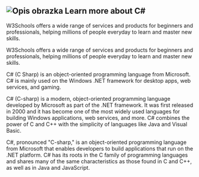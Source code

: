 ## ![Opis obrazka](https://www.tiobe.com/wp-content/themes/tiobe/tiobe-index/images/C_.png) Learn more about C#

W3Schools offers a wide range of services and products for
beginners and professionals,                                  helping millions
of people everyday to learn and master new                 skills.

W3Schools offers a wide range of services and products for
beginners and professionals,                                  helping millions
of people everyday to learn and master new                 skills.

C# (C Sharp) is an object-oriented programming language from Microsoft. C# is
mainly used on the Windows .NET framework for desktop apps, web services, and
gaming.

C# (C-sharp) is a modern, object-oriented programming language developed by
Microsoft as part of the .NET framework. It was first released in 2000 and it
has become one of the most widely used languages for building Windows
applications, web services, and more. C# combines the power of C and C++ with
the simplicity of languages like Java and Visual Basic.

C#, pronounced "C-sharp," is an object-oriented programming language from
Microsoft that enables developers to build applications that run on the .NET
platform. C# has its roots in the C family of programming languages and shares
many of the same characteristics as those found in C and C++, as well as in Java
and JavaScript.

